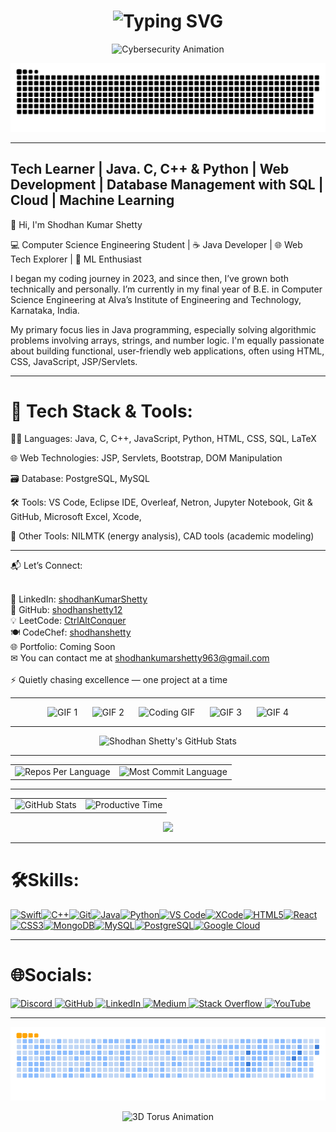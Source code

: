 <div align="center">
    <h1>
        <img src="https://readme-typing-svg.herokuapp.com?font=Jetbrains+mono&size=40&duration=3000&color=33FF33&center=true&vCenter=true&width=435&lines=Hey,+I'm+Shodhan;This+is;My+Github;" alt="Typing SVG"/>
    </h1>
</div>

<div align="center">
  <img alt="Cybersecurity Animation" width="700" src="https://i0.wp.com/media3.giphy.com/media/dU97uV3UyP0ly/giphy.gif">
</div>

<p align="center">
  <img src="https://github.com/shodhanshetty12/shodhanshetty12/blob/output/github-snake-dark.svg" alt="snake gif">
</p>


---

Tech Learner | Java. C, C++ & Python | Web Development | Database Management with SQL | Cloud | Machine Learning 
------------------------------------------------------------

👋 Hi, I'm Shodhan Kumar Shetty

💻 Computer Science Engineering Student | ☕ Java Developer | 🌐 Web Tech Explorer | 🤖 ML Enthusiast

I began my coding journey in 2023, and since then, I’ve grown both technically and personally. I’m currently in my final year of B.E. in Computer Science Engineering at Alva’s Institute of Engineering and Technology, Karnataka, India.

My primary focus lies in Java programming, especially solving algorithmic problems involving arrays, strings, and number logic. I'm equally passionate about building functional, user-friendly web applications, often using HTML, CSS, JavaScript, JSP/Servlets.

---
# 🧰 Tech Stack & Tools:

 🧑‍💻 Languages: Java, C, C++, JavaScript, Python, HTML, CSS, SQL, LaTeX

 🌐 Web Technologies: JSP, Servlets, Bootstrap, DOM Manipulation

 🗃 Database: PostgreSQL, MySQL

 🛠 Tools: VS Code, Eclipse IDE, Overleaf, Netron, Jupyter Notebook, Git & GitHub, Microsoft Excel, Xcode, 

 🧪 Other Tools: NILMTK (energy analysis), CAD tools (academic modeling)

 ---

📬 Let’s Connect:<br><br>

🔗 LinkedIn: [shodhanKumarShetty](https://www.linkedin.com/in/shodhan-kumar-shetty-182568252/)<br>
🐙 GitHub: [shodhanshetty12](https://github.com/shodhanshetty12)<br>
💡 LeetCode: [CtrlAltConquer](https://leetcode.com/u/CtrlAltConquer/)<br>
🍽 CodeChef: [shodhanshetty](https://www.codechef.com/users/shodhanshetty)<br>
🌐 Portfolio: Coming Soon<br>
✉ You can contact me at [shodhankumarshetty963@gmail.com](mailto:shodhankumarshetty963@gmail.com)<br><br>
⚡ Quietly chasing excellence — one project at a time

---

<p align="center">
  <img src="https://media.giphy.com/media/wshaU8JlYmTio/giphy.gif" alt="GIF 1" width="150" />
  &nbsp;&nbsp;&nbsp;&nbsp;
  <img src="https://media.giphy.com/media/fLeK058KMisNzSM4B0/giphy.gif" alt="GIF 2" width="150" />
  &nbsp;&nbsp;&nbsp;&nbsp;
  <img src="https://media.giphy.com/media/xuWkuYl33i28fIwkBM/giphy.gif" alt="Coding GIF" width="150" />
  &nbsp;&nbsp;&nbsp;&nbsp;
  <img src="https://media.giphy.com/media/lMUGMp2lImgGA/giphy.gif" alt="GIF 3" width="150" />
  &nbsp;&nbsp;&nbsp;&nbsp;
  <img src="https://media.giphy.com/media/123wIcupCyLHWw/giphy.gif" alt="GIF 4" width="150" />
</p>



---

<div align="center">
  <img src="https://github-profile-summary-cards.vercel.app/api/cards/profile-details?username=shodhanshetty12&theme=github_dark" alt="Shodhan Shetty's GitHub Stats"/>
</div>

---

<div align="center">
  <table>
    <tr>
      <td>
        <img src="http://github-profile-summary-cards.vercel.app/api/cards/repos-per-language?username=shodhanshetty12&theme=transparent" alt="Repos Per Language"/>
      </td>
      <td>
        <img src="http://github-profile-summary-cards.vercel.app/api/cards/most-commit-language?username=shodhanshetty12&theme=transparent" alt="Most Commit Language"/>
      </td>
    </tr>
  </table>
</div>

---
<div align="center">
  <table>
    <tr>
      <td align="center">
        <img src="http://github-profile-summary-cards.vercel.app/api/cards/stats?username=shodhanshetty12&theme=dark" alt="GitHub Stats"/>
      </td>
      <td align="center">
        <img src="http://github-profile-summary-cards.vercel.app/api/cards/productive-time?username=shodhanshetty12&theme=dark&utcOffset=8" alt="Productive Time"/>
      </td>
    </tr>
  </table>
</div>
<p align="center">
  <img src="https://github-readme-stats.vercel.app/api/top-langs/?username=shodhanshetty12&layout=compact&theme=dark" height="165">
</p>

---

# 🛠Skills:
<p align="left">
<a href="https://developer.apple.com/swift/" target="_blank" rel="noreferrer"><img src="https://raw.githubusercontent.com/danielcranney/readme-generator/main/public/icons/skills/swift-colored.svg" width="36" height="36" alt="Swift" title="Swift"/></a><a href="https://docs.microsoft.com/en-us/cpp/?view=msvc-170" target="_blank" rel="noreferrer"><img src="https://raw.githubusercontent.com/danielcranney/readme-generator/main/public/icons/skills/cplusplus-colored.svg" width="36" height="36" alt="C++" title="C++"/></a><a href="https://git-scm.com/" target="_blank" rel="noreferrer"><img src="https://raw.githubusercontent.com/danielcranney/readme-generator/main/public/icons/skills/git-colored.svg" width="36" height="36" alt="Git" title="Git"/></a><a href="https://www.oracle.com/java/" target="_blank" rel="noreferrer"><img src="https://raw.githubusercontent.com/danielcranney/readme-generator/main/public/icons/skills/java-colored.svg" width="36" height="36" alt="Java" title="Java"/></a><a href="https://www.python.org/" target="_blank" rel="noreferrer"><img src="https://raw.githubusercontent.com/danielcranney/readme-generator/main/public/icons/skills/python-colored.svg" width="36" height="36" alt="Python" title="Python"/></a><a href="https://code.visualstudio.com/" target="_blank" rel="noreferrer"><img src="https://raw.githubusercontent.com/danielcranney/readme-generator/main/public/icons/skills/visualstudiocode-colored.svg" width="36" height="36" alt="VS Code" title="VS Code"/></a><a href="https://developer.apple.com/xcode/" target="_blank" rel="noreferrer"><img src="https://raw.githubusercontent.com/danielcranney/readme-generator/main/public/icons/skills/xcode-colored.svg" width="36" height="36" alt="XCode" title="XCode"/></a><a href="https://developer.mozilla.org/en-US/docs/Glossary/HTML5" target="_blank" rel="noreferrer"><img src="https://raw.githubusercontent.com/danielcranney/readme-generator/main/public/icons/skills/html5-colored.svg" width="36" height="36" alt="HTML5" title="HTML5"/></a><a href="https://reactjs.org/" target="_blank" rel="noreferrer"><img src="https://raw.githubusercontent.com/danielcranney/readme-generator/main/public/icons/skills/react-colored.svg" width="36" height="36" alt="React" title="React"/></a><a href="https://www.w3.org/TR/CSS/#css" target="_blank" rel="noreferrer"><img src="https://raw.githubusercontent.com/danielcranney/readme-generator/main/public/icons/skills/css3-colored.svg" width="36" height="36" alt="CSS3" title="CSS3"/></a><a href="https://www.mongodb.com/" target="_blank" rel="noreferrer"><img src="https://raw.githubusercontent.com/danielcranney/readme-generator/main/public/icons/skills/mongodb-colored.svg" width="36" height="36" alt="MongoDB" title="MongoDB"/></a><a href="https://www.mysql.com/" target="_blank" rel="noreferrer"><img src="https://raw.githubusercontent.com/danielcranney/readme-generator/main/public/icons/skills/mysql-colored.svg" width="36" height="36" alt="MySQL" title="MySQL"/></a><a href="https://www.postgresql.org/" target="_blank" rel="noreferrer"><img src="https://raw.githubusercontent.com/danielcranney/readme-generator/main/public/icons/skills/postgresql-colored.svg" width="36" height="36" alt="PostgreSQL" title="PostgreSQL"/></a><a href="https://cloud.google.com/" target="_blank" rel="noreferrer"><img src="https://raw.githubusercontent.com/danielcranney/readme-generator/main/public/icons/skills/googlecloud-colored.svg" width="36" height="36" alt="Google Cloud" title="Google Cloud"/></a>
                    </p>
                    
---

# 🌐Socials:
<p align="left">
  <a href="https://discord.com/users/shodhankumarshetty" target="_blank" rel="noreferrer">
    <img src="https://raw.githubusercontent.com/danielcranney/readme-generator/main/public/icons/socials/discord.svg" width="36" height="36" alt="Discord" title="Discord" />
  </a>
  <a href="https://github.com/shodhanshetty12" target="_blank" rel="noreferrer">
    <img src="https://raw.githubusercontent.com/danielcranney/readme-generator/main/public/icons/socials/github.svg" width="36" height="36" alt="GitHub" title="GitHub" />
  </a>
  <a href="https://www.linkedin.com/in/shodhan-kumar-shetty-182568252/" target="_blank" rel="noreferrer">
    <img src="https://raw.githubusercontent.com/danielcranney/readme-generator/main/public/icons/socials/linkedin.svg" width="36" height="36" alt="LinkedIn" title="LinkedIn" />
  </a>
  <a href="http://www.medium.com/@shodhankumarshetty963" target="_blank" rel="noreferrer">
    <img src="https://raw.githubusercontent.com/danielcranney/readme-generator/main/public/icons/socials/medium.svg" width="36" height="36" alt="Medium" title="Medium" />
  </a>
  <a href="https://stackoverflow.com/users/26446387/shodhan-kumar-shetty" target="_blank" rel="noreferrer">
    <img src="https://raw.githubusercontent.com/danielcranney/readme-generator/main/public/icons/socials/stackoverflow.svg" width="36" height="36" alt="Stack Overflow" title="Stack Overflow" />
  </a>
  <a href="https://www.youtube.com/@shodhanshetty12" target="_blank" rel="noreferrer">
    <img src="https://raw.githubusercontent.com/danielcranney/readme-generator/main/public/icons/socials/youtube.svg" width="36" height="36" alt="YouTube" title="YouTube" />
  </a>
</p>

---

<p align="center">
  <img src="https://github.com/shodhanshetty12/shodhanshetty12/blob/output/ocean.gif" alt="Snake GIF">
</p>

<div align="center">
  <img alt="3D Torus Animation" width="700" src="https://user-images.githubusercontent.com/20885547/108604135-b2f4c980-738a-11eb-8030-6eda2f355ec3.gif">
</div>
